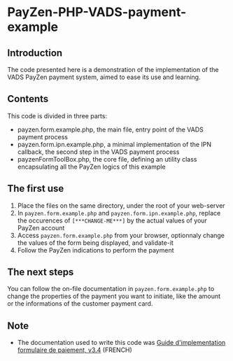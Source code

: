 # PayZen-PHP-VADS-payment-example

## Introduction
The code presented here is a demonstration of the implementation of the VADS PayZen payment system, aimed to ease its use and learning.



## Contents
This code is divided in three parts:
* payzen.form.example.php, the main file, entry point of the VADS payment process
* payzen.form.ipn.example.php, a minimal implementation of the IPN callback, the second step in the VADS payment process
* payzenFormToolBox.php, the core file, defining an utility class encapsulating all the PayZen logics of this example


## The first use
1. Place the files on the same directory, under the root of your web-server
2. In `payzen.form.example.php` and `payzen.form.ipn.example.php`, replace the occurences of `[***CHANGE-ME***]` by the actual values of your PayZen account
3. Access `payzen.form.example.php` from your browser, optionnaly change the values of the form being displayed, and validate-it
4. Follow the PayZen indications to perform the payment


## The next steps
You can follow the on-file documentation in `payzen.form.example.php` to change the properties of the payment you want to initiate, like the amount or the informations of the customer payment card.


## Note
* The documentation used to write this code was [Guide d'implementation formulaire de paiement, v3.4](https://payzen.eu/wp-content/uploads/2015/09/Guide_technique_d_implementation_Webservice_V5_v1.4_Payzen.pdf) (FRENCH)



